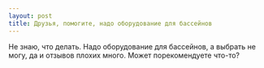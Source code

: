 ```yaml
---
layout: post 
title: Друзья, помогите, надо оборудование для бассейнов 
--- 
```

Не знаю, что делать. Надо оборудование для бассейнов, а выбрать не могу, да и отзывов плохих много. Может порекомендуете что-то?